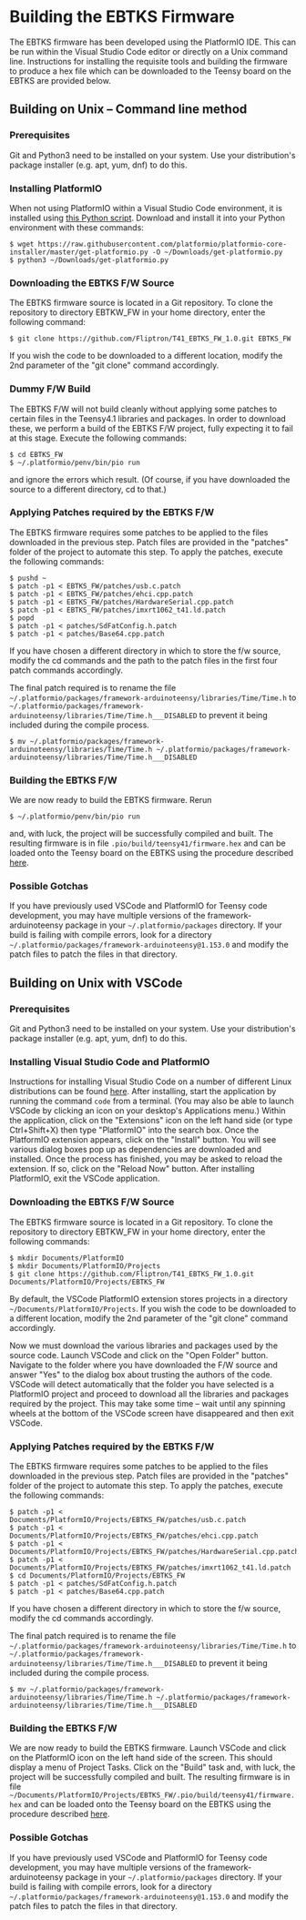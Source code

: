 # Building the EBTKS Firmware

The EBTKS firmware has been developed using the PlatformIO IDE.  This can be run within the Visual Studio Code editor or directly on a Unix command line.  Instructions for installing the requisite tools and building the firmware to produce a hex file which can be downloaded to the Teensy board on the EBTKS are provided below.

## Building on Unix – Command line method

### Prerequisites

Git and Python3 need to be installed on your system.  Use your distribution's package installer (e.g. apt, yum, dnf) to do this.

### Installing PlatformIO

When not using PlatformIO within a Visual Studio Code environment, it is installed using [this Python script](https://raw.githubusercontent.com/platformio/platformio-core-installer/master/get-platformio.py).  Download and install it into your Python environment with these commands:
```console
$ wget https://raw.githubusercontent.com/platformio/platformio-core-installer/master/get-platformio.py -O ~/Downloads/get-platformio.py
$ python3 ~/Downloads/get-platformio.py
```
### Downloading the EBTKS F/W Source

The EBTKS firmware source is located in a Git repository.  To clone the repository to directory EBTKW_FW in your home directory, enter the following command:
```console
$ git clone https://github.com/Fliptron/T41_EBTKS_FW_1.0.git EBTKS_FW
```
If you wish the code to be downloaded to a different location, modify the 2nd parameter of the "git clone" command accordingly.

### Dummy F/W Build

The EBTKS F/W will not build cleanly without applying some patches to certain files in the Teensy4.1 libraries and packages.  In order to download these, we perform a build of the EBTKS F/W project, fully expecting it to fail at this stage.  Execute the following commands:
```console
$ cd EBTKS_FW
$ ~/.platformio/penv/bin/pio run
```
and ignore the errors which result.  (Of course, if you have downloaded the source to a different directory, cd to that.)

### Applying Patches required by the EBTKS F/W

The EBTKS firmware requires some patches to be applied to the files downloaded in the previous step.  Patch files are provided in the "patches" folder of the project to automate this step.  To apply the patches, execute the following commands:
```console
$ pushd ~
$ patch -p1 < EBTKS_FW/patches/usb.c.patch
$ patch -p1 < EBTKS_FW/patches/ehci.cpp.patch
$ patch -p1 < EBTKS_FW/patches/HardwareSerial.cpp.patch
$ patch -p1 < EBTKS_FW/patches/imxrt1062_t41.ld.patch
$ popd
$ patch -p1 < patches/SdFatConfig.h.patch
$ patch -p1 < patches/Base64.cpp.patch
```
If you have chosen a different directory in which to store the f/w source, modify the cd commands and the path to the patch files in the first four patch commands accordingly.

The final patch required is to rename the file `~/.platformio/packages/framework-arduinoteensy/libraries/Time/Time.h` to `~/.platformio/packages/framework-arduinoteensy/libraries/Time/Time.h___DISABLED` to prevent it being included during the compile process.
```console
$ mv ~/.platformio/packages/framework-arduinoteensy/libraries/Time/Time.h ~/.platformio/packages/framework-arduinoteensy/libraries/Time/Time.h___DISABLED
```

### Building the EBTKS F/W

We are now ready to build the EBTKS firmware.  Rerun
```console
$ ~/.platformio/penv/bin/pio run
```
and, with luck, the project will be successfully compiled and built.  The resulting firmware is in file `.pio/build/teensy41/firmware.hex` and can be loaded onto the Teensy board on the EBTKS using the procedure described [here](http://www.fliptronics.com/EBTKS/Updating_the_EBTKS_Firmware.html#updating-the-ebtks-firmware).

### Possible Gotchas

If you have previously used VSCode and PlatformIO for Teensy code development, you may have multiple versions of the framework-arduinoteensy package in your `~/.platformio/packages` directory.  If your build is failing with compile errors, look for a directory `~/.platformio/packages/framework-arduinoteensy@1.153.0` and modify the patch files to patch the files in that directory.

## Building on Unix with VSCode

### Prerequisites

Git and Python3 need to be installed on your system.  Use your distribution's package installer (e.g. apt, yum, dnf) to do this.

### Installing Visual Studio Code and PlatformIO

Instructions for installing Visual Studio Code on a number of different Linux distributions can be found [here](https://code.visualstudio.com/docs/setup/linux).  After installing, start the application by running the command `code` from a terminal.  (You may also be able to launch VSCode by clicking an icon on your desktop's Applications menu.)  Within the application, click on the "Extensions" icon on the left hand side (or type Ctrl+Shift+X) then type "PlatformIO" into the search box.  Once the PlatformIO extension appears, click on the "Install" button.  You will see various dialog boxes pop up as dependencies are downloaded and installed.  Once the process has finished, you may be asked to reload the extension.  If so, click on the "Reload Now" button.  After installing PlatformIO, exit the VSCode application.

### Downloading the EBTKS F/W Source

The EBTKS firmware source is located in a Git repository.  To clone the repository to directory EBTKW_FW in your home directory, enter the following commands:
```console
$ mkdir Documents/PlatformIO
$ mkdir Documents/PlatformIO/Projects
$ git clone https://github.com/Fliptron/T41_EBTKS_FW_1.0.git Documents/PlatformIO/Projects/EBTKS_FW
```
By default, the VSCode PlatformIO extension stores projects in a directory `~/Documents/PlatformIO/Projects`.  If you wish the code to be downloaded to a different location, modify the 2nd parameter of the "git clone" command accordingly.

Now we must download the various libraries and packages used by the source code.  Launch VSCode and click on the "Open Folder" button.  Navigate to the folder where you have downloaded the F/W source and answer "Yes" to the dialog box about trusting the authors of the code.  VSCode will detect automatically that the folder you have selected is a PlatformIO project and proceed to download all the libraries and packages required by the project.  This may take some time – wait until any spinning wheels at the bottom of the VSCode screen have disappeared and then exit VSCode.

### Applying Patches required by the EBTKS F/W

The EBTKS firmware requires some patches to be applied to the files downloaded in the previous step.  Patch files are provided in the "patches" folder of the project to automate this step.  To apply the patches, execute the following commands:
```console
$ patch -p1 < Documents/PlatformIO/Projects/EBTKS_FW/patches/usb.c.patch
$ patch -p1 < Documents/PlatformIO/Projects/EBTKS_FW/patches/ehci.cpp.patch
$ patch -p1 < Documents/PlatformIO/Projects/EBTKS_FW/patches/HardwareSerial.cpp.patch
$ patch -p1 < Documents/PlatformIO/Projects/EBTKS_FW/patches/imxrt1062_t41.ld.patch
$ cd Documents/PlatformIO/Projects/EBTKS_FW
$ patch -p1 < patches/SdFatConfig.h.patch
$ patch -p1 < patches/Base64.cpp.patch
```
If you have chosen a different directory in which to store the f/w source, modify the cd commands accordingly.

The final patch required is to rename the file `~/.platformio/packages/framework-arduinoteensy/libraries/Time/Time.h` to `~/.platformio/packages/framework-arduinoteensy/libraries/Time/Time.h___DISABLED` to prevent it being included during the compile process.
```console
$ mv ~/.platformio/packages/framework-arduinoteensy/libraries/Time/Time.h ~/.platformio/packages/framework-arduinoteensy/libraries/Time/Time.h___DISABLED
```

### Building the EBTKS F/W

We are now ready to build the EBTKS firmware.  Launch VSCode and click on the PlatformIO icon on the left hand side of the screen.  This should display a menu of Project Tasks.  Click on the "Build" task and, with luck, the project will be successfully compiled and built.  The resulting firmware is in file `~/Documents/PlatformIO/Projects/EBTKS_FW/.pio/build/teensy41/firmware.hex` and can be loaded onto the Teensy board on the EBTKS using the procedure described [here](http://www.fliptronics.com/EBTKS/Updating_the_EBTKS_Firmware.html#updating-the-ebtks-firmware).

### Possible Gotchas

If you have previously used VSCode and PlatformIO for Teensy code development, you may have multiple versions of the framework-arduinoteensy package in your `~/.platformio/packages` directory.  If your build is failing with compile errors, look for a directory `~/.platformio/packages/framework-arduinoteensy@1.153.0` and modify the patch files to patch the files in that directory.
